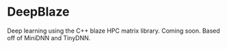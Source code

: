 # DeepBlaze
Deep learning using the C++ blaze HPC matrix library. Coming soon. Based off of MiniDNN and TinyDNN.
